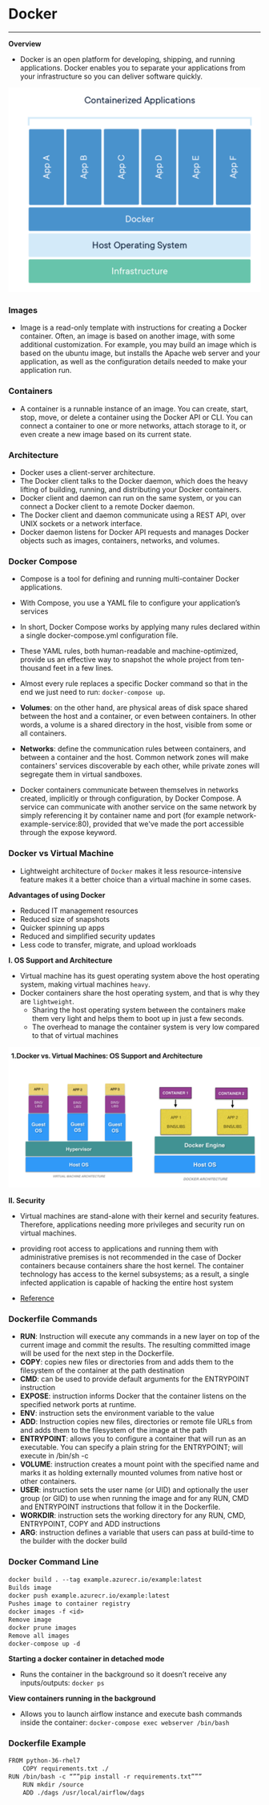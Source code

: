 # Docker
_____

**Overview**
- Docker is an open platform for developing, shipping, and running applications. Docker enables you to separate your applications from your infrastructure so you can deliver software quickly.

![image](../assets/docker.png)

### Images
- Image is a read-only template with instructions for creating a Docker container. Often, an image is based on another image, with some additional customization. For example, you may build an image which is based on the ubuntu image, but installs the Apache web server and your application, as well as the configuration details needed to make your application run.

### Containers
- A container is a runnable instance of an image. You can create, start, stop, move, or delete a container using the Docker API or CLI. You can connect a container to one or more networks, attach storage to it, or even create a new image based on its current state.

### Architecture
- Docker uses a client-server architecture. 
- The Docker client talks to the Docker daemon, which does the heavy lifting of building, running, and distributing your Docker containers. 
- Docker client and daemon can run on the same system, or you can connect a Docker client to a remote Docker daemon. 
- The Docker client and daemon communicate using a REST API, over UNIX sockets or a network interface.
- Docker daemon listens for Docker API requests and manages Docker objects such as images, containers, networks, and volumes. 

### Docker Compose 
- Compose is a tool for defining and running multi-container Docker applications. 
- With Compose, you use a YAML file to configure your application’s services
- In short, Docker Compose works by applying many rules declared within a single docker-compose.yml configuration file.
- These YAML rules, both human-readable and machine-optimized, provide us an effective way to snapshot the whole project from ten-thousand feet in a few lines.
- Almost every rule replaces a specific Docker command so that in the end we just need to run: `docker-compose up`.

- **Volumes**: on the other hand, are physical areas of disk space shared between the host and a container, or even between containers. In other words, a volume is a shared directory in the host, visible from some or all containers.
- **Networks**: define the communication rules between containers, and between a container and the host. Common network zones will make containers' services discoverable by each other, while private zones will segregate them in virtual sandboxes.
- Docker containers communicate between themselves in networks created, implicitly or through configuration, by Docker Compose. A service can communicate with another service on the same network by simply referencing it by container name and port (for example network-example-service:80), provided that we've made the port accessible through the expose keyword.

### Docker vs Virtual Machine

- Lightweight architecture of `Docker` makes it less resource-intensive feature makes it
a better choice than a virtual machine in some cases.

**Advantages of using Docker**
- Reduced IT management resources 
- Reduced size of snapshots 
- Quicker spinning up apps
- Reduced and simplified security updates
- Less code to transfer, migrate, and upload workloads

**I. OS Support and Architecture** 
- Virtual machine has its guest operating system above the host operating
  system, making virtual machines `heavy`. 
- Docker containers share the host operating system, and that is why they are `lightweight`.
  - Sharing the host operating system between the containers make them very light and helps them to boot up in just a few seconds. 
  - The overhead to manage the container system is very low compared to that of virtual machines

![image](../assets/docker_vm.png)

**II. Security**
- Virtual machines are stand-alone with their kernel and security features. Therefore, applications needing more privileges and security run on virtual machines.
- providing root access to applications and running them with administrative premises is not recommended in the case of Docker containers because containers share the host kernel. The container technology has access to the kernel subsystems; as a result, a single infected application is capable of hacking the entire host system

- [Reference](https://www.linkedin.com/pulse/what-docker-benefits-over-virtual-machine-rama-krishna-palnati/?trackingId=c9Z7FMiTShaELfEoeH32DQ%3D%3D)


### Dockerfile Commands

- **RUN**: Instruction will execute any commands in a new layer on top of the current image and commit the results. The resulting committed image will be used for the next step in the Dockerfile.
- **COPY**: copies new files or directories from <src> and adds them to the filesystem of the container at the path destination 
- **CMD**: can be used to provide default arguments for the ENTRYPOINT instruction
- **EXPOSE**: instruction informs Docker that the container listens on the specified network ports at runtime.
- **ENV**: instruction sets the environment variable <key> to the value <value>
- **ADD**: Instruction copies new files, directories or remote file URLs from <src> and adds them to the filesystem of the image at the path <dest>
- **ENTRYPOINT**: allows you to configure a container that will run as an executable.
You can specify a plain string for the ENTRYPOINT; will execute in /bin/sh -c
- **VOLUME**: instruction creates a mount point with the specified name and marks it as holding externally mounted volumes from native host or other containers.
- **USER**: instruction sets the user name (or UID) and optionally the user group (or GID) to use when running the image and for any RUN, CMD and ENTRYPOINT instructions that follow it in the Dockerfile.
- **WORKDIR**: instruction sets the working directory for any RUN, CMD, ENTRYPOINT, COPY and ADD instructions 
- **ARG**: instruction defines a variable that users can pass at build-time to the builder with the docker build

### Docker Command Line
```
docker build . --tag example.azurecr.io/example:latest
Builds image
docker push example.azurecr.io/example:latest
Pushes image to container registry 
docker images -f <id>
Remove image
docker prune images
Remove all images
docker-compose up -d
```

**Starting a docker container in detached mode**
- Runs the container in the background so it doesn’t receive any
  inputs/outputs: `docker ps`

**View containers running in the background**
- Allows you to launch airflow instance and execute bash commands inside the
  container: `docker-compose exec webserver /bin/bash`

### Dockerfile Example
```
FROM python-36-rhel7
	COPY requirements.txt ./
RUN /bin/bash -c “””pip install -r requirements.txt”””
	RUN mkdir /source
	ADD ./dags /usr/local/airflow/dags
```